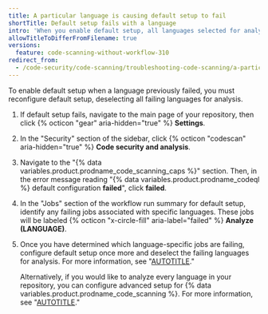 ```yaml
---
title: A particular language is causing default setup to fail
shortTitle: Default setup fails with a language
intro: 'When you enable default setup, all languages selected for analysis must be successfully analyzed, or the configuration of default setup will fail.'
allowTitleToDifferFromFilename: true
versions:
  feature: code-scanning-without-workflow-310
redirect_from:
  - /code-security/code-scanning/troubleshooting-code-scanning/a-particular-language-is-causing-default-setup-to-fail
---
```


To enable default setup when a language previously failed, you must reconfigure default setup, deselecting all failing languages for analysis.

1. If default setup fails, navigate to the main page of your repository, then click {% octicon "gear" aria-hidden="true" %} **Settings**.
1. In the "Security" section of the sidebar, click {% octicon "codescan" aria-hidden="true" %} **Code security and analysis**.
1. Navigate to the "{% data variables.product.prodname_code_scanning_caps %}" section. Then, in the error message reading "{% data variables.product.prodname_codeql %} default configuration **failed**", click **failed**.
1. In the "Jobs" section of the workflow run summary for default setup, identify any failing jobs associated with specific languages. These jobs will be labeled {% octicon "x-circle-fill" aria-label="failed" %} **Analyze (LANGUAGE)**.
1. Once you have determined which language-specific jobs are failing, configure default setup once more and deselect the failing languages for analysis. For more information, see "[AUTOTITLE](/code-security/code-scanning/enabling-code-scanning/configuring-default-setup-for-code-scanning)."

   Alternatively, if you would like to analyze every language in your repository, you can configure advanced setup for {% data variables.product.prodname_code_scanning %}. For more information, see "[AUTOTITLE](/code-security/code-scanning/creating-an-advanced-setup-for-code-scanning/configuring-advanced-setup-for-code-scanning)."
